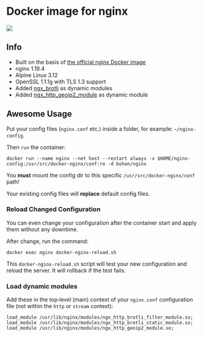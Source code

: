 # Docker image for nginx

[![](https://dockeri.co/image/bohan/nginx)](https://hub.docker.com/r/bohan/nginx)

## Info

 * Built on the basis of [the official nginx Docker image](https://github.com/nginxinc/docker-nginx/blob/594ce7a8bc26c85af88495ac94d5cd0096b306f7/mainline/alpine/Dockerfile)
 * nginx 1.19.4
 * Alpine Linux 3.12
 * OpenSSL 1.1.1g with TLS 1.3 support
 * Added [ngx_brotli](https://github.com/google/ngx_brotli/tree/v1.0.0rc) as dynamic modules
 * Added [ngx_http_geoip2_module](https://github.com/leev/ngx_http_geoip2_module/tree/3.3) as dynamic module

## **Awesome** Usage

Put your config files (`nginx.conf` etc.) inside a folder, for example: `~/nginx-config`.

Then `run` the container:

    docker run --name nginx --net host --restart always -v $HOME/nginx-config:/usr/src/docker-nginx/conf:ro -d bohan/nginx

You **must** mount the config dir to this specific `/usr/src/docker-nginx/conf` path!

Your existing config files will **replace** default config files.

### Reload Changed Configuration

You can even change your configuration after the container start and apply them without any downtime.

After change, run the command:

    docker exec nginx docker-nginx-reload.sh

This `docker-nginx-reload.sh` script will test your new configuration and reload the server. It will rollback if the test fails.

### Load dynamic modules

Add these in the top‑level (main) context of your `nginx.conf` configuration file (not within the `http` or `stream` context):

    load_module /usr/lib/nginx/modules/ngx_http_brotli_filter_module.so;
    load_module /usr/lib/nginx/modules/ngx_http_brotli_static_module.so;
    load_module /usr/lib/nginx/modules/ngx_http_geoip2_module.so;
